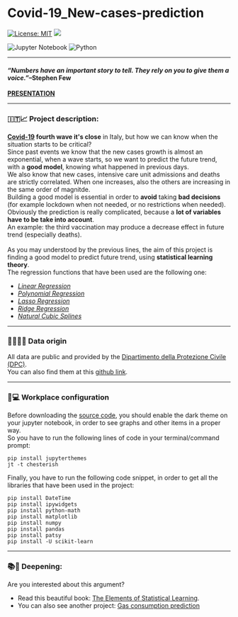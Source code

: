 <h1> Covid-19_New-cases-prediction</h1>

[![License: MIT](https://img.shields.io/badge/License-MIT-yellow.svg)](https://github.com/Amatofrancesco99/Covid-19_New-positives-prediction/blob/main/LICENSE)
![](https://komarev.com/ghpvc/?username=Covid-19New-cases-prediction&label=Views&style=plastic&color=brightgreen)

![Jupyter Notebook](https://img.shields.io/badge/jupyter-%23FA0F00.svg?style=for-the-badge&logo=jupyter&logoColor=white)
![Python](https://img.shields.io/badge/python-3670A0?style=for-the-badge&logo=python&logoColor=ffdd54)
<br>

***

<h4><em>“Numbers have an important story to tell. They rely on you to give them a voice.”</em>–Stephen Few</h4>
<a href="https://drive.google.com/file/d/171QlCbBfby-rZobvU8pvqZC_jNnp94bj/view?usp=sharing"><strong>PRESENTATION</strong></a>

***

<h3>🇮🇹📈 Project description:</h3>

**[Covid-19](https://www.who.int/health-topics/coronavirus#tab=tab_1) fourth wave it's close** in Italy, but how we can know when the situation starts to be critical?
<br>
Since past events we know that the new cases growth is almost an exponential, when a wave starts, so we want to predict the future trend, with a **good model**, knowing what happened in previous days.
<br>
We also know that new cases, intensive care unit admissions and deaths are strictly correlated. When one increases, also the others are increasing in the same order of magnitde.
<br>
Building a good model is essential in order to **avoid** taking **bad decisions** (for example lockdown when not needed, or no restrictions when needed).
<br>
Obviously the prediction is really complicated, because a **lot of variables have to be take into account**.
<br>An example: the third vaccination may produce a decrease effect in future trend (especially deaths).
<br><br>
As you may understood by the previous lines, the aim of this project is finding a good model to predict future trend, using **statistical learning theory**.
<br>
The regression functions that have been used are the following one:
 *  *[Linear Regression](https://en.wikipedia.org/wiki/Linear_regression)*
 *  *[Polynomial Regression](https://en.wikipedia.org/wiki/Polynomial_regression)*
 *  *[Lasso Regression](https://en.wikipedia.org/wiki/Lasso_(statistics))*
 *  *[Ridge Regression](https://www.mygreatlearning.com/blog/what-is-ridge-regression/)*
 *  *[Natural Cubic Splines](https://towardsdatascience.com/numerical-interpolation-natural-cubic-spline-52c1157b98ac)*
 
***

<h3>💾👨🏻‍💻 Data origin </h3>

All data are public and provided by the [Dipartimento della Protezione Civile (DPC)](https://www.protezionecivile.gov.it/it/).
<br>
You can also find them at this [github link](https://github.com/pcm-dpc/COVID-19).

***

<h3> 🚀💻 Workplace configuration </h3>

Before downloading the [source code](https://github.com/Amatofrancesco99/Covid-19_New-positives-prediction/blob/main/Covid-19%20Italy%20trend.ipynb), you should enable the dark theme on your jupyter notebook, in order to see graphs and other items in a proper way.
<br>
So you have to run the following lines of code in your terminal/command prompt:
```
pip install jupyterthemes
jt -t chesterish
```

Finally, you have to run the following code snippet, in order to get all the libraries that have been used in the project:
```
pip install DateTime
pip install ipywidgets
pip install python-math
pip install matplotlib
pip install numpy
pip install pandas
pip install patsy
pip install -U scikit-learn
```

***

<h3>📚🤔 Deepening:</h3>

Are you interested about this argument? 
 * Read this beautiful book: [The Elements of Statistical Learning](https://web.stanford.edu/~hastie/Papers/ESLII.pdf).
 * You can also see another project: [Gas consumption prediction](https://github.com/Amatofrancesco99/Gas_consumption-prediction)
